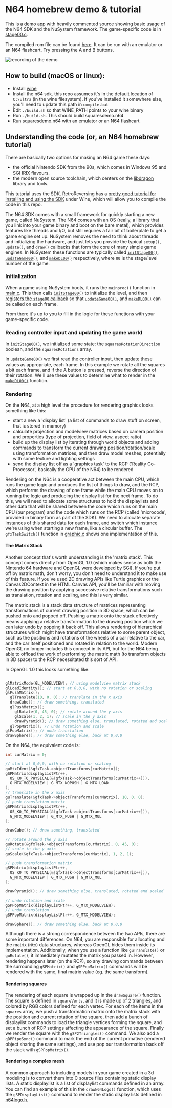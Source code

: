 # N64 homebrew demo & tutorial

This is a demo app with heavily commented source showing basic usage of the N64 SDK and the NuSystem framework. The game-specific code is in [stage00.c](https://github.com/jsdf/n64-sdk-demo/blob/master/stage00.c).

The compiled rom file can be found [here](https://github.com/jsdf/n64-sdk-demo/raw/master/squaresdemo.n64.zip). It can be run with an emulator or an N64 flashcart. Try pressing the A and B buttons.

![recording of the demo](https://media.giphy.com/media/hTmlPHZq8LSDnyGRH7/giphy.gif)

## How to build (macOS or linux):

- Install [wine](https://www.winehq.org/)
- Install the n64 sdk. this repo assumes it's in the default location of `C:\ultra` (in the wine filesystem). If you've installed it somewhere else, you'll need to update this path in `compile.bat`
- Edit `./build.sh` so that WINE_PATH points to your wine binary
- Run `./build.sh`. This should build squaresdemo.n64
- Run squaresdemo.n64 with an emulator or an N64 flashcart

## Understanding the code (or, an N64 homebrew tutorial)

There are basically two options for making an N64 game these days:
- the official Nintendo SDK from the 90s, which comes in Windows 95 and SGI IRIX flavours.
- the modern open source toolchain, which centers on the [libdragon](https://github.com/DragonMinded/libdragon) library and tools.

This tutorial uses the SDK. RetroReversing has a [pretty good tutorial for installing and using the SDK](https://www.retroreversing.com/n64-sdk-setup) under Wine, which will allow you to compile the code in this repo.

The N64 SDK comes with a small framework for quickly starting a new game, called NuSystem. The N64 comes with an OS (really, a library that you link into your game binary and boot on the bare metal), which provides features like threads and I/O, but still requires a fair bit of boilerplate to get a game engine set up. NuSystem removes the need to think about threads and initializing the hardware, and just lets you provide the typical `setup()`, `update()`, and `draw()` callbacks that form the core of many simple game engines. In NuSystem these functions are typically called [`initStage00()`](https://github.com/jsdf/n64-sdk-demo/blob/master/stage00.c#L41), [`updateGame00()`](https://github.com/jsdf/n64-sdk-demo/blob/master/stage00.c#L60), and [`makeDL00()`](https://github.com/jsdf/n64-sdk-demo/blob/master/stage00.c#L91) respectively, where `00` is the stage/level number of the game.

### Initialization
When a game using NuSystem boots, it runs the `mainproc()` function in [main.c](https://github.com/jsdf/n64-sdk-demo/blob/master/main.c#L8). This then calls [`initStage00()`](https://github.com/jsdf/n64-sdk-demo/blob/master/stage00.c#L41) to initialize the level, and then [registers the `stage00` callback](https://github.com/jsdf/n64-sdk-demo/blob/master/main.c#L20) so that [`updateGame00()`](https://github.com/jsdf/n64-sdk-demo/blob/master/stage00.c#L60), and [`makeDL00()`](https://github.com/jsdf/n64-sdk-demo/blob/master/stage00.c#L91) can be called on each frame.

From there it's up to you to fill in the logic for these functions with your game-specific code.

### Reading controller input and updating the game world

In [`initStage00()`](https://github.com/jsdf/n64-sdk-demo/blob/master/stage00.c#L41), we initialized some state: the `squaresRotationDirection` boolean, and the `squaresRotations` array.

In [`updateGame00()`](https://github.com/jsdf/n64-sdk-demo/blob/master/stage00.c#L60) we first read the controller input, then update these values as appropriate, each frame. In this example we rotate all the squares a bit each frame, and if the A button is pressed, reverse the direction of their rotation. We'll use these values to determine what to render in the [`makeDL00()`](https://github.com/jsdf/n64-sdk-demo/blob/master/stage00.c#L91) function.

### Rendering

On the N64, at a high level the procedure for rendering graphics looks something like this:

- start a new a 'display list' (a list of commands to draw stuff on screen, that is stored in memory)
- calculate projection and modelview matrices based on camera position and properties (type of projection, field of view, aspect ratio)
- build up the display list by iterating through world objects and adding commands to transform the current drawing position/rotation/scale using transformation matrices, and then draw model meshes, potentially with some texture and lighting settings
- send the display list off as a 'graphics task' to the RCP ('Reality Co-Processor', basically the GPU of the N64) to be rendered

Rendering on the N64 is a cooperative act between the main CPU, which runs the game logic and produces the list of things to draw, and the RCP, which performs the drawing of one frame while the main CPU moves on to running the logic and producing the display list for the next frame. To do this, we will need to allocate some structures to hold the displaylists and other data that will be shared between the code which runs on the main CPU (our program) and the code which runs on the RCP (called 'microcode', provided in binary form as part of the SDK). We need to allocate separate instances of this shared data for each frame, and switch which instance we're using when starting a new frame, like a circular buffer. The `gfxTaskSwitch()` function in [graphic.c](https://github.com/jsdf/n64-sdk-demo/blob/master/graphic.c#L14-L22) shows one implementation of this.

#### The Matrix Stack

Another concept that's worth understanding is the 'matrix stack'. This concept comes directly from OpenGL 1.0 (which makes sense as both the Nintendo 64 hardware and OpenGL were developed by SGI). If you're put off by matrix math, don't worry, you don't need to understand it to make use of this feature. If you've used 2D drawing APIs like Turtle graphics or the Canvas2DContext in the HTML Canvas API, you'll be familiar with moving the drawing position by applying successive relative transformations such as translation, rotation and scaling, and this is very similar.

The matrix stack is a stack data structure of matrices representing transformations of current drawing position in 3D space, which can be pushed onto and popped off. Pushing a matrix onto the stack effectively means applying a relative transformation to the drawing position which we can later undo by popping it back off. This allows rendering of hierarchical structures which might have transformations relative to some parent object, such as the positions and rotations of the wheels of a car relative to the car, and the car itself positioned and rotated in relation to the world. Modern OpenGL no longer includes this concept in its API, but for the N64 being able to offload the work of performing the matrix math (to transform objects in 3D space) to the RCP necessitated this sort of API.

In OpenGL 1.0 this looks something like:

```c

glMatrixMode(GL_MODELVIEW); // using modelview matrix stack
glLoadIdentity(); // start at 0,0,0, with no rotation or scaling
glPushMatrix();
  glTranslate(10, 0, 0); // translate in the x axis
  drawCube(); // draw something, translated
  glPushMatrix();
    glRotate(0, 45, 0); // rotate around the y axis
    glScale(1, 2, 1); // scale in the y axis
    drawPyramid(); // draw something else, translated, rotated and scaled
  glPopMatrix(); // undo rotation and scale
glPopMatrix(); // undo translation
drawSphere(); // draw something else, back at 0,0,0
```

On the N64, the equivalent code is:

```c
int curMatrix = 0;

// start at 0,0,0, with no rotation or scaling
guMtxIdent(&gfxTask->objectTransforms[curMatrix]);
gSPMatrix(displayListPtr++,
  OS_K0_TO_PHYSICAL(&(gfxTask->objectTransforms[curMatrix++])),
  G_MTX_MODELVIEW | G_MTX_NOPUSH | G_MTX_LOAD
);
// translate in the x axis
guTranslate(&gfxTask->objectTransforms[curMatrix], 10, 0, 0); 
// push translation matrix
gSPMatrix(displayListPtr++,
  OS_K0_TO_PHYSICAL(&(gfxTask->objectTransforms[curMatrix++])),
  G_MTX_MODELVIEW | G_MTX_PUSH | G_MTX_MUL
);

drawCube(); // draw something, translated

// rotate around the y axis
guRotate(&gfxTask->objectTransforms[curMatrix], 0, 45, 0); 
// scale in the y axis
guScale(&gfxTask->objectTransforms[curMatrix], 1, 2, 1); 

// push transformation matrix
gSPMatrix(displayListPtr++,
  OS_K0_TO_PHYSICAL(&(gfxTask->objectTransforms[curMatrix++])),
  G_MTX_MODELVIEW | G_MTX_PUSH | G_MTX_MUL
);

drawPyramid(); // draw something else, translated, rotated and scaled

// undo rotation and scale
gSPPopMatrix(displayListPtr++, G_MTX_MODELVIEW);
// undo translation
gSPPopMatrix(displayListPtr++, G_MTX_MODELVIEW);

drawSphere(); // draw something else, back at 0,0,0
```

Although there is a strong correspondence between the two APIs, there are some important differences. On N64, you are responsible for allocating and the matrix (`Mtx`) data structures, whereas OpenGL hides them inside its implementation. Additionally, when you use a function like `guTranslate()` or  `guRotate()`, it immediately mutates the matrix you passed in. However, rendering happens later (on the RCP), so any drawing commands between the surrounding `gSPMatrix()` and `gSPPopMatrix()` commands will be rendered with the same, final matrix value (eg. the same transform).


#### Rendering squares

The rendering of each square is wrapped up in the `drawSquare()` function. The square is defined in `squareVerts`, and it is made up of 2 triangles, and colored by RGB colors defined for each vertex.
For each of the items in the `squares` array, we push a transformation matrix onto the matrix stack with the position and current rotation of the square, then add a bunch of displaylist commands to load the triangle vertices forming the square, and set a bunch of RCP settings affecting the appearance of the square.  Finally we render the square with the `gSP2Triangles()` command. We also add a `gDPPipeSync()` command to mark the end of the current primative (rendered object sharing the same settings), and use pop our transformation back off the stack with `gSPPopMatrix()`.

#### Rendering a complex mesh

A common approach to including models in your game created in a 3d modeling is to convert them into C source files containing static display lists. A static displaylist is a list of displaylist commands defined in an array. You can find an example of this in the `drawN64Logo()` function, which uses the `gSPDisplayList()` command to render the static display lists defined in [n64logo.h](https://github.com/jsdf/n64-sdk-demo/blob/master/n64logo.h#L1).


